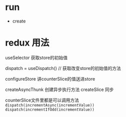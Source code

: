 
# run 

- create

# redux 用法

useSelector 获取store的初始值

dispatch = useDispatch() // 获取改变store的初始值的方法


configureStore 讲counterSlice的值送进store

createAsyncThunk 创建异步执行方法
createSlice 同步


counterSlice文件里都是可以调用方法 `dispatch(incrementAsync(incrementValue))   dispatch(incrementIfOdd(incrementValue))`